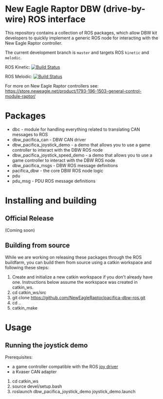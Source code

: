 # New Eagle Raptor DBW (drive-by-wire) ROS interface

This repository contains a collection of ROS packages, which allow DBW kit developers to quickly implement a generic ROS node for interacting with the New Eagle Raptor controller.

The current development branch is `master` and targets ROS `kinetic` and `melodic`.

ROS Kinetic: [![Build Status](http://build.ros.org/buildStatus/icon?job=Kdoc__pacifica_dbw_ros__ubuntu_xenial_amd64)](http://build.ros.org/job/Kdoc__pacifica_dbw_ros__ubuntu_xenial_amd64/)

ROS Melodic: [![Build Status](http://build.ros.org/buildStatus/icon?job=Kdoc__pacifica_dbw_ros__ubuntu_xenial_amd64)](http://build.ros.org/job/Kdoc__pacifica_dbw_ros__ubuntu_xenial_amd64/)

For more on New Eagle Raptor controllers see: https://store.neweagle.net/product/1793-196-1503-general-control-module-raptor/ 

# Packages

* dbc - module for handling everything related to translating CAN messages to ROS
* dbw_pacifica_can - DBW CAN driver
* dbw_pacifica_joystick_demo - a demo that allows you to use a game controller to interact with the DBW ROS node 
* dbw_pacifica_joystick_speed_demo - a demo that allows you to use a game controller to interact with the DBW ROS node 
* dbw_pacifica_msgs - DBW ROS message definitions
* pacifica_dbw - the core DBW ROS node logic
* pdu
* pdu_msg - PDU ROS message definitions

# Installing and building
## Official Release
(Coming soon)

## Building from source
While we are working on releasing these packages through the ROS buildfarm, you can build them from source using a catkin workspace and following these steps:

1. Create and initialize a new catkin workspace if you don't already have one. Instructions below assume the workspace was created in catkin_ws.
2. cd catkin_ws/src
3. git clone https://github.com/NewEagleRaptor/pacifica-dbw-ros.git
4. cd ..
5. catkin_make

# Usage

## Running the joystick demo

Prerequisites:
* a game controller compatible with the ROS [joy driver](http://wiki.ros.org/joy)
* a Kvaser CAN adapter

1. cd catkin_ws
2. source devel/setup.bash
3. roslaunch dbw_pacifica_joystick_demo joystick_demo.launch
